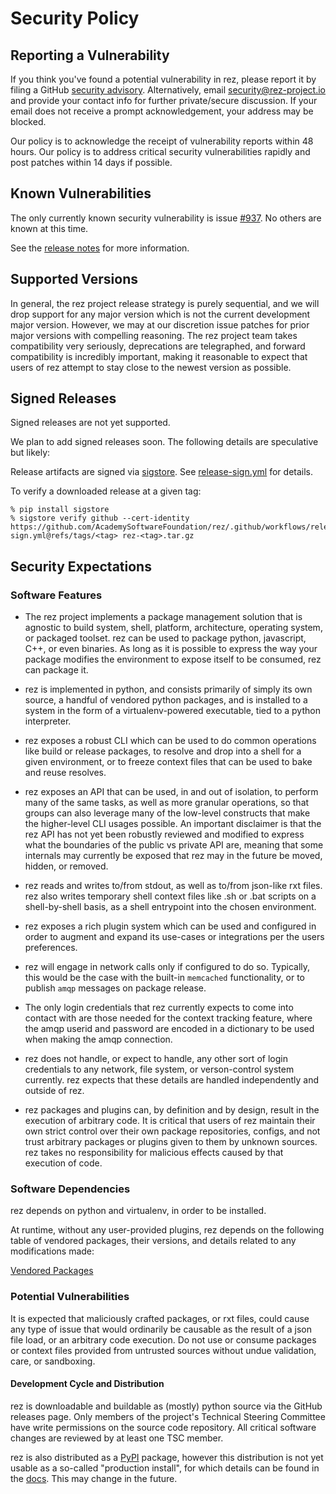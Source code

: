 <!-- SPDX-License-Identifier: Apache-2.0 -->
<!-- Copyright Contributors to the Rez Project -->

# Security Policy

## Reporting a Vulnerability

If you think you've found a potential vulnerability in rez, please
report it by filing a GitHub [security
advisory](https://github.com/AcademySoftwareFoundation/rez/security/advisories/new). Alternatively,
email security@rez-project.io and provide your contact info for further
private/secure discussion.  If your email does not receive a prompt
acknowledgement, your address may be blocked.

Our policy is to acknowledge the receipt of vulnerability reports
within 48 hours. Our policy is to address critical security vulnerabilities
rapidly and post patches within 14 days if possible.

## Known Vulnerabilities

The only currently known security vulnerability is issue [#937](https://github.com/AcademySoftwareFoundation/rez/issues/937).
No others are known at this time.

See the [release notes](CHANGES.md) for more information.

## Supported Versions

In general, the rez project release strategy is purely sequential, and we will drop support for any
major version which is not the current development major version. However, we may at our discretion issue
patches for prior major versions with compelling reasoning. The rez project team takes compatibility very
seriously, deprecations are telegraphed, and forward compatibility is incredibly important, making it
reasonable to expect that users of rez attempt to stay close to the newest version as possible.

## Signed Releases

Signed releases are not yet supported.

We plan to add signed releases soon. The following details are speculative but likely:

Release artifacts are signed via
[sigstore](https://www.sigstore.dev). See
[release-sign.yml](.github/workflows/release-sign.yml) for details.

To verify a downloaded release at a given tag:

    % pip install sigstore
    % sigstore verify github --cert-identity https://github.com/AcademySoftwareFoundation/rez/.github/workflows/release-sign.yml@refs/tags/<tag> rez-<tag>.tar.gz

## Security Expectations

### Software Features

- The rez project implements a package management solution that is agnostic
  to build system, shell, platform, architecture, operating system, or
  packaged toolset. rez can be used to package python, javascript, C++, or
  even binaries. As long as it is possible to express the way your package
  modifies the environment to expose itself to be consumed, rez can package it.

- rez is implemented in python, and consists primarily of simply its own
  source, a handful of vendored python packages, and is installed to a system
  in the form of a virtualenv-powered executable, tied to a python interpreter.

- rez exposes a robust CLI which can be used to do common operations like build
  or release packages, to resolve and drop into a shell for a given environment,
  or to freeze context files that can be used to bake and reuse resolves.

- rez exposes an API that can be used, in and out of isolation, to perform many
  of the same tasks, as well as more granular operations, so that groups can
  also leverage many of the low-level constructs that make the higher-level CLI
  usages possible. An important disclaimer is that the rez API has not yet been
  robustly reviewed and modified to express what the boundaries of the public vs
  private API are, meaning that some internals may currently be exposed that rez
  may in the future be moved, hidden, or removed.
  
- rez reads and writes to/from stdout, as well as to/from json-like rxt files.
  rez also writes temporary shell context files like .sh or .bat scripts on a
  shell-by-shell basis, as a shell entrypoint into the chosen environment.

- rez exposes a rich plugin system which can be used and configured in order to
  augment and expand its use-cases or integrations per the users preferences.

- rez will engage in network calls only if configured to do so. Typically, this
  would be the case with the built-in `memcached` functionality, or to publish
  `amqp` messages on package release.

- The only login credentials that rez currently expects to come into contact
  with are those needed for the context tracking feature, where the amqp userid
  and password are encoded in a dictionary to be used when making the amqp
  connection.

- rez does not handle, or expect to handle, any other sort of login credentials
  to any network, file system, or verson-control system currently. rez expects
  that these details are handled independently and outside of rez.

- rez packages and plugins can, by definition and by design, result in the
  execution of arbitrary code. It is critical that users of rez maintain their
  own strict control over their own package repositories, configs, and not trust
  arbitrary packages or plugins given to them by unknown sources. rez takes no
  responsibility for malicious effects caused by that execution of code.
  
### Software Dependencies

rez depends on python and virtualenv, in order to be installed.

At runtime, without any user-provided plugins, rez depends on the following
table of vendored packages, their versions, and details related to any
modifications made:

[Vendored Packages](https://github.com/AcademySoftwareFoundation/rez/blob/main/src/rez/vendor/README.md)

### Potential Vulnerabilities

It is expected that maliciously crafted packages, or rxt files, could cause any
type of issue that would ordinarily be causable as the result of a json file load,
or an arbitrary code execution. Do not use or consume packages or context files
provided from untrusted sources without undue validation, care, or sandboxing.

#### Development Cycle and Distribution

rez is downloadable and buildable as (mostly) python source via the GitHub
releases page. Only members of the project's Technical Steering Committee have
write permissions on the source code repository. All critical software changes
are reviewed by at least one TSC member.

rez is also distributed as a [PyPI](https://pypi.org/project/rez/) package,
however this distribution is not yet usable as a so-called "production install",
for which details can be found in the
[docs](https://rez.readthedocs.io/en/stable/installation.html#installation-via-pip).
This may change in the future.

